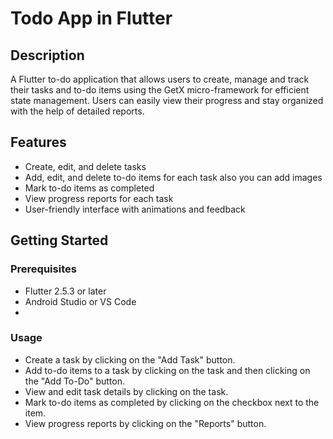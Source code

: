 # Todo App in Flutter 

## Description
A Flutter to-do application that allows users to create, manage and track their tasks and to-do items using the GetX micro-framework for efficient state management. Users can easily view their progress and stay organized with the help of detailed reports.

## Features
- Create, edit, and delete tasks
- Add, edit, and delete to-do items for each task also you can add images
- Mark to-do items as completed
- View progress reports for each task
- User-friendly interface with animations and feedback

## Getting Started

### Prerequisites
  - Flutter 2.5.3 or later
  - Android Studio or VS Code
  - 
### Usage
  - Create a task by clicking on the "Add Task" button.
  - Add to-do items to a task by clicking on the task and then clicking on the "Add To-Do" button.
  - View and edit task details by clicking on the task.
  - Mark to-do items as completed by clicking on the checkbox next to the item.
  - View progress reports by clicking on the "Reports" button.
